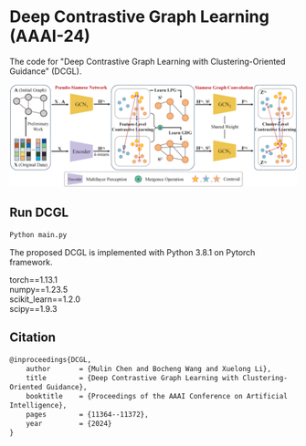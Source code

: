 # Deep Contrastive Graph Learning (AAAI-24)

The code for "Deep Contrastive Graph Learning with Clustering-Oriented Guidance" (DCGL).

![pipeline](pipeline.png)



## Run DCGL

```python
Python main.py
```

The proposed DCGL is implemented with Python 3.8.1 on Pytorch framework.

torch==1.13.1  
numpy==1.23.5  
scikit_learn==1.2.0  
scipy==1.9.3  
  
## Citation

```
@inproceedings{DCGL,
	author       = {Mulin Chen and Bocheng Wang and Xuelong Li},
	title        = {Deep Contrastive Graph Learning with Clustering-Oriented Guidance},
	booktitle    = {Proceedings of the AAAI Conference on Artificial Intelligence},
	pages        = {11364--11372},
	year         = {2024}
}
```

